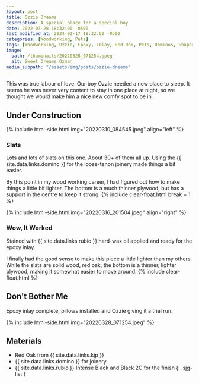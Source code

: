 ```yaml
---
layout: post
title: Ozzie Dreams
description: A special place for a special boy
date: 2022-03-28 18:32:00 -0500
last_modified_at: 2024-02-17 18:32:00 -0500
categories: [Woodworking, Pets]
tags: [Woodworking, Ozzie, Epoxy, Inlay, Red Oak, Pets, Dominos, Shaper Origin]
image:
  path: /thumbnails/20220328_071254.jpeg
  alt: Sweet Dreams Ozman
media_subpath: "/assets/img/posts/ozzie-dreams"
---
```

This was true labour of love. Our boy Ozzie needed a new place to sleep. It seems he was never very content to stay in one place at night, so we thought we would make him a nice new comfy spot to be in.

## Under Construction

{% include html-side.html img="20220310_084545.jpeg" align="left" %}

### Slats

Lots and lots of slats on this one. About 30+ of them all up. Using the {{ site.data.links.domino }} for the loose-tenon joinery made things a bit easier.

By this point in my wood working career, I had figured out how to make things a little bit lighter. The bottom is a much thinner plywood, but has a support in the centre to keep it strong.
{% include clear-float.html break = 1 %}

{% include html-side.html img="20220316_201504.jpeg" align="right" %}

### Wow, It Worked

Stained with {{ site.data.links.rubio }} hard-wax oil applied and ready for the epoxy inlay.

I finally had the good sense to make this piece a little lighter than my others. While the slats are solid wood, red oak, the bottom is a thinner, lighter plywood, making it somewhat easier to move around.
{% include clear-float.html %}

## Don't Bother Me

Epoxy inlay complete, pillows installed and Ozzie giving it a trial run.

{% include html-side.html img="20220328_071254.jpeg" %}

## Materials

- Red Oak from {{ site.data.links.kjp }}
- {{ site.data.links.domino }} for joinery
- {{ site.data.links.rubio }} Intense Black and Black 2C for the finish
{: .sjg-list }
